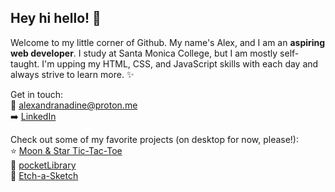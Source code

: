 ## Hey hi hello! :seedling:
Welcome to my little corner of Github. My name's Alex, and I am an **aspiring web developer**. I study at Santa Monica College, but I am mostly self-taught. I'm upping my HTML, CSS, and JavaScript skills with each day and always strive to learn more. :sparkles:

Get in touch:<br>
:email: alexandranadine@proton.me<br>
:arrow_right: [LinkedIn](https://www.linkedin.com/in/alexandra-nadine-lewis/)

Check out some of my favorite projects (on desktop for now, please!):<br>
:star: [Moon & Star Tic-Tac-Toe](https://alexandranadine.github.io/tictactoe/)<br>
:book: [pocketLibrary](https://alexandranadine.github.io/library/)<br>
:rainbow: [Etch-a-Sketch](https://alexandranadine.github.io/etch-a-sketch/
)
